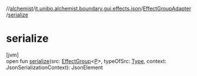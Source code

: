 //[alchemist](../../../index.md)/[it.unibo.alchemist.boundary.gui.effects.json](../index.md)/[EffectGroupAdapter](index.md)/[serialize](serialize.md)

# serialize

[jvm]\
open fun [serialize](serialize.md)(src: [EffectGroup](../../it.unibo.alchemist.boundary.gui.effects/-effect-group/index.md)<[P](../../it.unibo.alchemist.boundary.monitor/-f-x-time-monitor/index.md)>, typeOfSrc: [Type](https://docs.oracle.com/javase/8/docs/api/java/lang/reflect/Type.html), context: JsonSerializationContext): JsonElement
